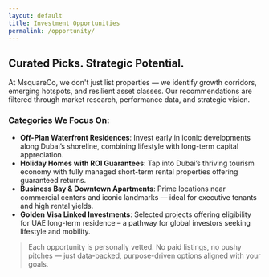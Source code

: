 ```yaml
---
layout: default
title: Investment Opportunities
permalink: /opportunity/
---
```


## Curated Picks. Strategic Potential.

At MsquareCo, we don't just list properties — we identify growth corridors, emerging hotspots, and resilient asset classes. Our recommendations are filtered through market research, performance data, and strategic vision.

### Categories We Focus On:
- **Off-Plan Waterfront Residences**: Invest early in iconic developments along Dubai’s shoreline, combining lifestyle with long-term capital appreciation.
- **Holiday Homes with ROI Guarantees**: Tap into Dubai’s thriving tourism economy with fully managed short-term rental properties offering guaranteed returns.
- **Business Bay & Downtown Apartments**: Prime locations near commercial centers and iconic landmarks — ideal for executive tenants and high rental yields.
- **Golden Visa Linked Investments**: Selected projects offering eligibility for UAE long-term residence – a pathway for global investors seeking lifestyle and mobility.

> Each opportunity is personally vetted. No paid listings, no pushy pitches — just data-backed, purpose-driven options aligned with your goals.
